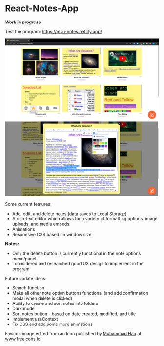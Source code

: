 # React-Notes-App
***Work in progress***

Test the program: https://msu-notes.netlify.app/

![Rich React Notes - Screenshot 1](screenshots/Rich-React-Notes-screenshot-1.png)
![Rich React Notes - Screenshot 2](screenshots/Rich-React-Notes-screenshot-2.png)

Some current features:
- Add, edit, and delete notes (data saves to Local Storage)
- A rich-text editor which allows for a variety of formatting options, image uploads, and media embeds
- Animations
- Responsive CSS based on window size

**Notes:** 
- Only the delete button is currently functional in the note options menu/panel.
- I considered and researched good UX design to implement in the program 

Future update ideas:
- Search function
- Make all other note option buttons functional (and add confirmation modal when delete is clicked)
- Ability to create and sort notes into folders
- Dark mode
- Sort notes button - based on date created, modified, and title
- Implement useContext
- Fix CSS and add some more animations

Favicon image edited from an Icon published by [Muhammad Haq](https://freeicons.io/profile/823 "Publisher's profile") at www.freeicons.io.
